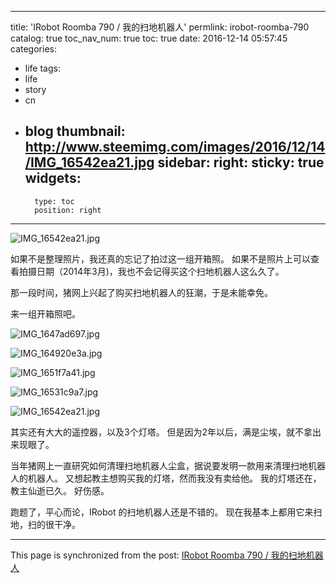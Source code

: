 
---
title: 'IRobot Roomba 790 / 我的扫地机器人'
permlink: irobot-roomba-790
catalog: true
toc_nav_num: true
toc: true
date: 2016-12-14 05:57:45
categories:
- life
tags:
- life
- story
- cn
- blog
thumbnail: http://www.steemimg.com/images/2016/12/14/IMG_16542ea21.jpg
sidebar:
    right:
        sticky: true
widgets:
    -
        type: toc
        position: right
---


![IMG_16542ea21.jpg](http://www.steemimg.com/images/2016/12/14/IMG_16542ea21.jpg)

如果不是整理照片，我还真的忘记了拍过这一组开箱照。
如果不是照片上可以查看拍摄日期（2014年3月)，我也不会记得买这个扫地机器人这么久了。

那一段时间，猪网上兴起了购买扫地机器人的狂潮，于是未能幸免。

来一组开箱照吧。

![IMG_1647ad697.jpg](http://www.steemimg.com/images/2016/12/14/IMG_1647ad697.jpg)

![IMG_164920e3a.jpg](http://www.steemimg.com/images/2016/12/14/IMG_164920e3a.jpg)

![IMG_1651f7a41.jpg](http://www.steemimg.com/images/2016/12/14/IMG_1651f7a41.jpg)

![IMG_16531c9a7.jpg](http://www.steemimg.com/images/2016/12/14/IMG_16531c9a7.jpg)

![IMG_16542ea21.jpg](http://www.steemimg.com/images/2016/12/14/IMG_16542ea21.jpg)

其实还有大大的遥控器，以及3个灯塔。
但是因为2年以后，满是尘埃，就不拿出来现眼了。

当年猪网上一直研究如何清理扫地机器人尘盒，据说要发明一款用来清理扫地机器人的机器人。
又想起教主想购买我的灯塔，然而我没有卖给他。
我的灯塔还在，教主仙逝已久。
好伤感。

跑题了，平心而论，IRobot 的扫地机器人还是不错的。
现在我基本上都用它来扫地，扫的很干净。

- - -

This page is synchronized from the post: [IRobot Roomba 790 / 我的扫地机器人](https://steemit.com/@oflyhigh/irobot-roomba-790)
